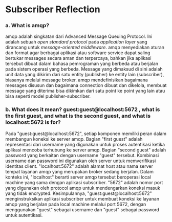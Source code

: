 # Subscriber Reflection

### a. What is amqp?

amqp adalah singkatan dari Advanced Message Queuing Protocol. Ini adalah sebuah _open standard protocol_ pada _application layer_ yang dirancang untuk _message-oriented middleware_. amqp menyediakan aturan dan format agar berbagai aplikasi atau software service dapat saling bertukar messages secara aman dan terpercaya, bahkan jika aplikasi tersebut dibuat dalam bahasa pemrograman yang berbeda atau berjalan pada sistem operasi yang berbeda. Message yang dimaksud di sini adalah unit data yang dikirim dari satu entity (publisher) ke entity lain (subscriber), biasanya melalui message broker. amqp mendefinisikan bagaimana messages disusun dan bagaimana connection dibuat dan dikelola, membuat message yang diterima bisa dikimkan dari satu point ke point yang lain atau bisa seperti model publisher-subscriber.

### b. What does it mean? guest:guest@localhost:5672 , what is the first guest, and what is the second guest, and what is localhost:5672 is for?

Pada "guest:guest@localhost:5672", setiap komponen memiliki peran dalam membangun koneksi ke server amqp. Bagian "first guest" adalah representasi dari username yang digunakan untuk proses autentikasi ketika aplikasi mencoba terhubung ke server amqp. Bagian "second guest" adalah password yang berkaitan dengan username "guest" tersebut. Kombinasi username dan password ini digunakan oleh server untuk memverifikasi identitas client. "localhost:5672" adalah alamat host atau nama server tempat layanan amqp yang merupakan broker sedang berjalan. Dalam konteks ini, "localhost" berarti server amqp tersebut beroperasi local machine yang sama dengan aplikasi subscriber. "5672" adalah nomor port yang digunakan oleh protocol amqp untuk mendengarkan koneksi masuk yang tidak encrypted. Kesimpulannya, "guest:guest@localhost:5672" menginstruksikan aplikasi subscriber untuk membuat koneksi ke layanan amqp yang berjalan pada local machine melalui port 5672, dengan menggunakan "guest" sebagai username dan "guest" sebagai password untuk autentikasi.